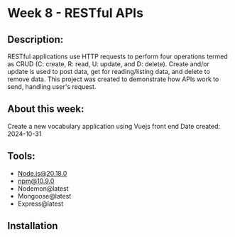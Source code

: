 # Week 8 - RESTful APIs

## Description:
RESTful applications use HTTP requests to perform four operations termed as CRUD (C: create, R: read, U: update, and D: delete). Create and/or update is used to post data, get for reading/listing data, and delete to remove data. This project was created to demonstrate how APIs work to send, handling user's request.

## About this week:
Create a new vocabulary application using Vuejs front end
Date created: 2024-10-31

## Tools:
- Node.js@20.18.0
- npm@10.9.0
- Nodemon@latest
- Mongoose@latest
- Express@latest

## Installation
